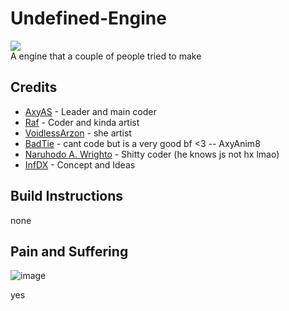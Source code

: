 Undefined-Engine
===========================
![](https://cdn.discordapp.com/icons/902569476166414388/51403c7d401be4e0328df776d9d4d6c7.webp)\
A engine that a couple of people tried to make


Credits
---
* [AxyAS](https://twitter.com/Defiance1223) - Leader and main coder
* [Raf](https://www.youtube.com/watch?v=dQw4w9WgXcQ) - Coder and kinda artist
* [VoidlessArzon](https://twitter.com/sleathybakedsw1) - she artist
* [BadTie](https://twitter.com/BadTie2) - cant code but is a very good bf <3 -- AxyAnim8
* [Naruhodo A. Wrighto](https://twitter.com/NaruhodoAWright) - Shitty coder (he knows js not hx lmao)
* [InfDX](https://twitter.com/DxInfinite) - Concept and Ideas

Build Instructions
---
none

**Pain and Suffering**
---

![image](https://user-images.githubusercontent.com/57333642/139299889-c729bc14-2d40-45f5-acfd-2488d89b9953.png)

yes
